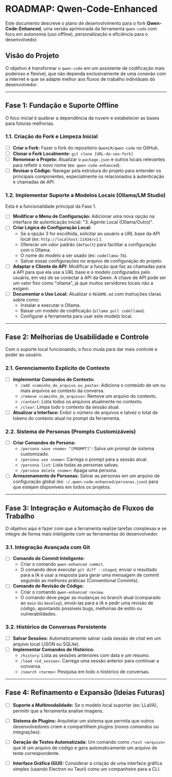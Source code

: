 # ROADMAP: Qwen-Code-Enhanced

Este documento descreve o plano de desenvolvimento para o fork **Qwen-Code-Enhanced**, uma versão aprimorada da ferramenta `qwen-code` com foco em autonomia (uso offline), personalização e eficiência para o desenvolvedor.

## Visão do Projeto

O objetivo é transformar o `qwen-code` em um assistente de codificação mais poderoso e flexível, que não dependa exclusivamente de uma conexão com a internet e que se adapte melhor aos fluxos de trabalho individuais do desenvolvedor.

---

## Fase 1: Fundação e Suporte Offline

O foco inicial é quebrar a dependência da nuvem e estabelecer as bases para futuras melhorias.

### 1.1. Criação do Fork e Limpeza Inicial
- [ ] **Criar o Fork:** Fazer o fork do repositório `QwenLM/qwen-code` no GitHub.
- [ ] **Clonar o Fork Localmente:** `git clone [URL-do-seu-fork]`
- [ ] **Renomear o Projeto:** Atualizar o `package.json` e outros locais relevantes para refletir o novo nome (ex: `qwen-code-enhanced`).
- [ ] **Revisar o Código:** Navegar pela estrutura do projeto para entender os principais componentes, especialmente os relacionados à autenticação e chamadas de API.

### 1.2. Implementar Suporte a Modelos Locais (Ollama/LM Studio)
Esta é a funcionalidade principal da Fase 1.

- [ ] **Modificar o Menu de Configuração:** Adicionar uma nova opção na interface de autenticação inicial: "3. Agente Local (Ollama/Outro)".
- [ ] **Criar Lógica de Configuração Local:**
    - Se a opção 3 for escolhida, solicitar ao usuário a URL base da API local (ex: `http://localhost:11434/v1` ).
    - Oferecer um valor padrão (`default`) para facilitar a configuração com o Ollama.
    - O nome do modelo a ser usado (ex: `codellama:7b`).
    - Salvar essas configurações no arquivo de configuração do projeto.
- [ ] **Adaptar o Cliente de API:** Modificar a função que faz as chamadas para a API para que ela use a URL base e o modelo configurados pelo usuário, em vez de se conectar à API da Qwen. A chave de API pode ser um valor fixo como "ollama", já que muitos servidores locais não a exigem.
- [ ] **Documentar o Uso Local:** Atualizar o `README.md` com instruções claras sobre como:
    - Instalar e executar o Ollama.
    - Baixar um modelo de codificação (`ollama pull codellama`).
    - Configurar a ferramenta para usar este modelo local.

---

## Fase 2: Melhorias de Usabilidade e Controle

Com o suporte local funcionando, o foco muda para dar mais controle e poder ao usuário.

### 2.1. Gerenciamento Explícito de Contexto
- [ ] **Implementar Comandos de Contexto:**
    - `/add <caminho_do_arquivo_ou_pasta>`: Adiciona o conteúdo de um ou mais arquivos ao contexto da conversa.
    - `/remove <caminho_do_arquivo>`: Remove um arquivo do contexto.
    - `/context`: Lista todos os arquivos atualmente no contexto.
    - `/clear`: Limpa todo o contexto da sessão atual.
- [ ] **Atualizar a Interface:** Exibir o número de arquivos e talvez o total de tokens do contexto atual no prompt da ferramenta.

### 2.2. Sistema de Personas (Prompts Customizáveis)
- [ ] **Criar Comandos de Persona:**
    - `/persona save <nome> "[PROMPT]"`: Salva um prompt de sistema customizado.
    - `/persona use <nome>`: Carrega o prompt para a sessão atual.
    - `/persona list`: Lista todas as personas salvas.
    - `/persona delete <nome>`: Apaga uma persona.
- [ ] **Armazenamento de Personas:** Salvar as personas em um arquivo de configuração global (ex: `~/.qwen-code-enhanced/personas.json`) para que estejam disponíveis em todos os projetos.

---

## Fase 3: Integração e Automação de Fluxos de Trabalho

O objetivo aqui é fazer com que a ferramenta realize tarefas complexas e se integre de forma mais inteligente com as ferramentas do desenvolvedor.

### 3.1. Integração Avançada com Git
- [ ] **Comando de Commit Inteligente:**
    - Criar o comando `qwen-enhanced commit`.
    - O comando deve executar `git diff --staged`, enviar o resultado para a IA e usar a resposta para gerar uma mensagem de commit seguindo as melhores práticas (Conventional Commits).
- [ ] **Comando de Revisão de Código:**
    - Criar o comando `qwen-enhanced review`.
    - O comando deve pegar as mudanças no branch atual (comparado ao `main` ou `develop`), enviá-las para a IA e pedir uma revisão de código, apontando possíveis bugs, melhorias de estilo ou vulnerabilidades.

### 3.2. Histórico de Conversas Persistente
- [ ] **Salvar Sessões:** Automaticamente salvar cada sessão de chat em um arquivo local (JSON ou SQLite).
- [ ] **Implementar Comandos de Histórico:**
    - `/history`: Lista as sessões anteriores com data e um resumo.
    - `/load <id_sessao>`: Carrega uma sessão anterior para continuar a conversa.
    - `/search <termo>`: Pesquisa em todo o histórico de conversas.

---

## Fase 4: Refinamento e Expansão (Ideias Futuras)

- [ ] **Suporte a Multimodalidade:** Se o modelo local suportar (ex: LLaVA), permitir que a ferramenta analise imagens.
- [ ] **Sistema de Plugins:** Arquitetar um sistema que permita que outros desenvolvedores criem e compartilhem plugins (novos comandos ou integrações).
- [ ] **Geração de Testes Automatizada:** Um comando como `/test <arquivo>` que lê um arquivo de código e gera automaticamente um arquivo de teste correspondente.
- [ ] **Interface Gráfica (GUI):** Considerar a criação de uma interface gráfica simples (usando Electron ou Tauri) como um companheiro para a CLI.


